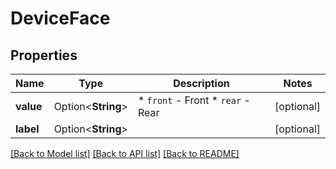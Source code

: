 # DeviceFace

## Properties

Name | Type | Description | Notes
------------ | ------------- | ------------- | -------------
**value** | Option<**String**> | * `front` - Front * `rear` - Rear | [optional]
**label** | Option<**String**> |  | [optional]

[[Back to Model list]](../README.md#documentation-for-models) [[Back to API list]](../README.md#documentation-for-api-endpoints) [[Back to README]](../README.md)


